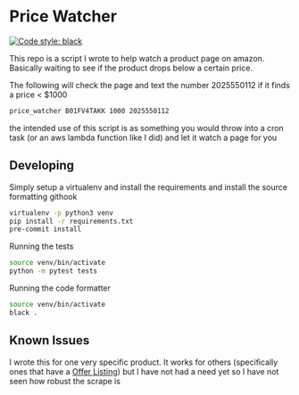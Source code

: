 # Price Watcher
[![Code style: black](https://img.shields.io/badge/code%20style-black-000000.svg)](https://github.com/ambv/black)


This repo is a script I wrote to help watch a product page 
on amazon. Basically waiting to see if the product drops below a certain price.

The following will check the page and text the number 2025550112 if it finds a price < $1000

```bash
price_watcher B01FV4TAKK 1000 2025550112
```

the intended use of this script is as something you would throw into a cron task (or an aws lambda function like I did)
and let it watch a page for you

## Developing

Simply setup a virtualenv and install the requirements and install the source formatting githook

```bash
virtualenv -p python3 venv
pip install -r requirements.txt
pre-commit install
```

Running the tests
```bash
source venv/bin/activate
python -m pytest tests
```

Running the code formatter

```bash
source venv/bin/activate
black .
```

## Known Issues
I wrote this for one very specific product. 
It works for others (specifically ones that have a [Offer Listing](https://www.amazon.com/gp/offer-listing/B01FV4TAKK/ref=dp_olp_new_mbc?ie=UTF8&condition=new)) but I have
not had a need yet so I have not seen how robust the scrape is
